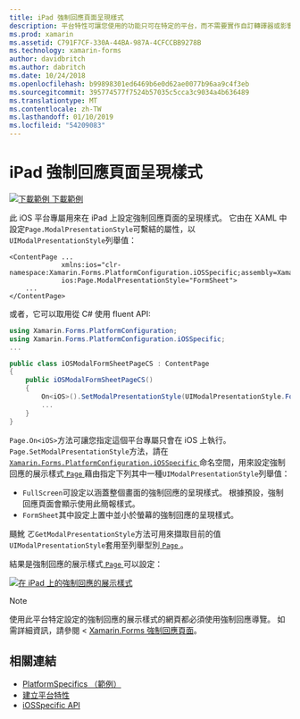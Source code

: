 ```yaml
---
title: iPad 強制回應頁面呈現樣式
description: 平台特性可讓您使用的功能只可在特定的平台，而不需要實作自訂轉譯器或影響。 這篇文章說明如何使用 iOS 平台特定設定在 iPad 上的強制回應頁面的呈現樣式。
ms.prod: xamarin
ms.assetid: C791F7CF-330A-44BA-987A-4CFCCBB9278B
ms.technology: xamarin-forms
author: davidbritch
ms.author: dabritch
ms.date: 10/24/2018
ms.openlocfilehash: b99898301ed6469b6e0d62ae0077b96aa9c4f3eb
ms.sourcegitcommit: 395774577f7524b57035c5cca3c9034a4b636489
ms.translationtype: MT
ms.contentlocale: zh-TW
ms.lasthandoff: 01/10/2019
ms.locfileid: "54209083"
---
```

# <a name="ipad-modal-page-presentation-style"></a>iPad 強制回應頁面呈現樣式

[![下載範例](~/media/shared/download.png) 下載範例](https://developer.xamarin.com/samples/xamarin-forms/userinterface/platformspecifics/)

此 iOS 平台專屬用來在 iPad 上設定強制回應頁面的呈現樣式。 它由在 XAML 中設定`Page.ModalPresentationStyle`可繫結的屬性，以`UIModalPresentationStyle`列舉值：

```xaml
<ContentPage ...
             xmlns:ios="clr-namespace:Xamarin.Forms.PlatformConfiguration.iOSSpecific;assembly=Xamarin.Forms.Core"
             ios:Page.ModalPresentationStyle="FormSheet">
    ...
</ContentPage>
```

或者，它可以取用從 C# 使用 fluent API:

```csharp
using Xamarin.Forms.PlatformConfiguration;
using Xamarin.Forms.PlatformConfiguration.iOSSpecific;
...

public class iOSModalFormSheetPageCS : ContentPage
{
    public iOSModalFormSheetPageCS()
    {
        On<iOS>().SetModalPresentationStyle(UIModalPresentationStyle.FormSheet);
        ...
    }
}
```

`Page.On<iOS>`方法可讓您指定這個平台專屬只會在 iOS 上執行。 `Page.SetModalPresentationStyle`方法，請在[ `Xamarin.Forms.PlatformConfiguration.iOSSpecific` ](xref:Xamarin.Forms.PlatformConfiguration.iOSSpecific)命名空間，用來設定強制回應的展示樣式[ `Page` ](xref:Xamarin.Forms.Page)藉由指定下列其中一種`UIModalPresentationStyle`列舉值：

- `FullScreen`可設定以涵蓋整個畫面的強制回應的呈現樣式。 根據預設，強制回應頁面會顯示使用此簡報樣式。
- `FormSheet`其中設定上置中並小於螢幕的強制回應的呈現樣式。

颾魤 ㄛ`GetModalPresentationStyle`方法可用來擷取目前的值`UIModalPresentationStyle`套用至列舉型別[ `Page` ](xref:Xamarin.Forms.Page)。

結果是強制回應的展示樣式[ `Page` ](xref:Xamarin.Forms.Page)可以設定：

[![](page-presentation-style-images/modal-presentation-style-small.png "在 iPad 上的強制回應的展示樣式")](page-presentation-style-images/modal-presentation-style-large.png#lightbox "iPad 上的強制回應的展示樣式")

> [!NOTE]
> 使用此平台特定設定的強制回應的展示樣式的網頁都必須使用強制回應導覽。 如需詳細資訊，請參閱 < [Xamarin.Forms 強制回應頁面](~/xamarin-forms/app-fundamentals/navigation/modal.md)。

## <a name="related-links"></a>相關連結

- [PlatformSpecifics （範例）](https://developer.xamarin.com/samples/xamarin-forms/userinterface/platformspecifics/)
- [建立平台特性](~/xamarin-forms/platform/platform-specifics/index.md#creating-platform-specifics)
- [iOSSpecific API](xref:Xamarin.Forms.PlatformConfiguration.iOSSpecific)
